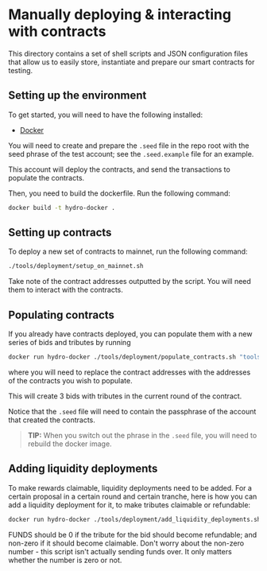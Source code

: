 # Manually deploying & interacting with contracts

This directory contains a set of shell scripts and JSON configuration files that allow us to easily store, instantiate and prepare our smart contracts for testing.

## Setting up the environment

To get started, you will need to have the following installed:
* [Docker](https://docs.docker.com/get-docker/)

You will need to create and prepare the `.seed` file in the repo root with the seed phrase of the test account; see the `.seed.example` file for an example.

This account will deploy the contracts, and send the transactions to populate the contracts.

Then, you need to build the dockerfile. Run the following command:

```bash
docker build -t hydro-docker .
```

## Setting up contracts

To deploy a new set of contracts to mainnet, run the following command:

```bash
./tools/deployment/setup_on_mainnet.sh
```

Take note of the contract addresses outputted by the script. You will need them to interact with the contracts.

## Populating contracts

If you already have contracts deployed, you can populate them with a new series of bids and tributes by running

```bash
docker run hydro-docker ./tools/deployment/populate_contracts.sh "tools/deployment/config_mainnet.json" $HYDRO_CONTRACT_ADDRESS $TRIBUTE_CONTRACT_ADDRESS
```
where you will need to replace the contract addresses with the addresses of the contracts you wish to populate.

This will create 3 bids with tributes in the current round of the contract.

Notice that the `.seed` file will need to contain the passphrase of the account that created the contracts.
> **TIP:** When you switch out the phrase in the `.seed` file, you will need to rebuild the docker image.

## Adding liquidity deployments

To make rewards claimable, liquidity deployments need to be added.
For a certain proposal in a certain round and certain tranche, here is how you can add a liquidity deployment for it, to make tributes claimable or refundable:

```bash
docker run hydro-docker ./tools/deployment/add_liquidity_deployments.sh "./tools/deployment/config_mainnet.json" $HYDRO_CONTRACT_ADDRESS $TRIBUTE_CONTRACT_ADDRESS $ROUND_ID $TRANCHE_ID $PROPOSAL_ID $FUNDS
```
FUNDS should be 0 if the tribute for the bid should become refundable; and non-zero if it should become claimable.
Don't worry about the non-zero number - this script isn't actually sending funds over. It only matters whether the number is zero or not.